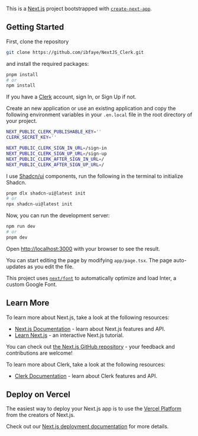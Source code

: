This is a [Next.js](https://nextjs.org/) project bootstrapped with [`create-next-app`](https://github.com/vercel/next.js/tree/canary/packages/create-next-app).

## Getting Started

First, clone the repository 
```bash
git clone https://github.com/ibfaye/NextJS_Clerk.git
```

and install the required packages:

```bash
pnpm install
# or
npm install
```

If you have a [Clerk](https://clerk.com/) account, sign In, or Sign Up if not.

Create an new application or use an existing application and copy the following environment variables in your `.en.local` file in the root directory of your project.

```bash
NEXT_PUBLIC_CLERK_PUBLISHABLE_KEY=''
CLERK_SECRET_KEY=''

NEXT_PUBLIC_CLERK_SIGN_IN_URL=/sign-in
NEXT_PUBLIC_CLERK_SIGN_UP_URL=/sign-up
NEXT_PUBLIC_CLERK_AFTER_SIGN_IN_URL=/
NEXT_PUBLIC_CLERK_AFTER_SIGN_UP_URL=/
```

I use [Shadcn/ui](https://ui.shadcn.com/docs/installation/next) components, run the following in the terminal to initialize Shadcn.

```bash
pnpm dlx shadcn-ui@latest init
# or
npx shadcn-ui@latest init
```

Now, you can run the development server:

```bash
npm run dev
# or
pnpm dev
```

Open [http://localhost:3000](http://localhost:3000) with your browser to see the result.

You can start editing the page by modifying `app/page.tsx`. The page auto-updates as you edit the file.

This project uses [`next/font`](https://nextjs.org/docs/basic-features/font-optimization) to automatically optimize and load Inter, a custom Google Font.

## Learn More

To learn more about Next.js, take a look at the following resources:

- [Next.js Documentation](https://nextjs.org/docs) - learn about Next.js features and API.
- [Learn Next.js](https://nextjs.org/learn) - an interactive Next.js tutorial.

You can check out [the Next.js GitHub repository](https://github.com/vercel/next.js/) - your feedback and contributions are welcome!

To learn more about Clerk, take a look at the following resources:

- [Clerk Documentation](https://clerk.com/docs) - learn about Clerk features and API.

## Deploy on Vercel

The easiest way to deploy your Next.js app is to use the [Vercel Platform](https://vercel.com/new?utm_medium=default-template&filter=next.js&utm_source=create-next-app&utm_campaign=create-next-app-readme) from the creators of Next.js.

Check out our [Next.js deployment documentation](https://nextjs.org/docs/deployment) for more details.
